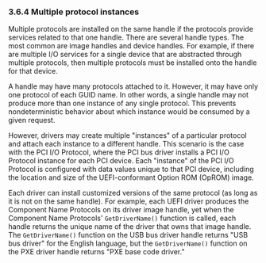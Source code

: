 <!--- @file
  3.6.4 Multiple protocol instances

  Copyright (c) 2012-2018, Intel Corporation. All rights reserved.<BR>

  Redistribution and use in source (original document form) and 'compiled'
  forms (converted to PDF, epub, HTML and other formats) with or without
  modification, are permitted provided that the following conditions are met:

  1) Redistributions of source code (original document form) must retain the
     above copyright notice, this list of conditions and the following
     disclaimer as the first lines of this file unmodified.

  2) Redistributions in compiled form (transformed to other DTDs, converted to
     PDF, epub, HTML and other formats) must reproduce the above copyright
     notice, this list of conditions and the following disclaimer in the
     documentation and/or other materials provided with the distribution.

  THIS DOCUMENTATION IS PROVIDED BY TIANOCORE PROJECT "AS IS" AND ANY EXPRESS OR
  IMPLIED WARRANTIES, INCLUDING, BUT NOT LIMITED TO, THE IMPLIED WARRANTIES OF
  MERCHANTABILITY AND FITNESS FOR A PARTICULAR PURPOSE ARE DISCLAIMED. IN NO
  EVENT SHALL TIANOCORE PROJECT  BE LIABLE FOR ANY DIRECT, INDIRECT, INCIDENTAL,
  SPECIAL, EXEMPLARY, OR CONSEQUENTIAL DAMAGES (INCLUDING, BUT NOT LIMITED TO,
  PROCUREMENT OF SUBSTITUTE GOODS OR SERVICES; LOSS OF USE, DATA, OR PROFITS;
  OR BUSINESS INTERRUPTION) HOWEVER CAUSED AND ON ANY THEORY OF LIABILITY,
  WHETHER IN CONTRACT, STRICT LIABILITY, OR TORT (INCLUDING NEGLIGENCE OR
  OTHERWISE) ARISING IN ANY WAY OUT OF THE USE OF THIS DOCUMENTATION, EVEN IF
  ADVISED OF THE POSSIBILITY OF SUCH DAMAGE.

-->

### 3.6.4 Multiple protocol instances

Multiple protocols are installed on the same handle if the protocols provide
services related to that one handle. There are several handle types. The most
common are image handles and device handles. For example, if there are multiple
I/O services for a single device that are abstracted through multiple
protocols, then multiple protocols must be installed onto the handle for that
device.

A handle may have many protocols attached to it. However, it may have only one
protocol of each GUID name. In other words, a single handle may not produce
more than one instance of any single protocol. This prevents nondeterministic
behavior about which instance would be consumed by a given request.

However, drivers may create multiple "instances" of a particular protocol and
attach each instance to a different handle. This scenario is the case with the
PCI I/O Protocol, where the PCI bus driver installs a PCI I/O Protocol instance
for each PCI device. Each "instance" of the PCI I/O Protocol is configured with
data values unique to that PCI device, including the location and size of the
UEFI-conformant Option ROM (OpROM) image.

Each driver can install customized versions of the same protocol (as long as it
is not on the same handle). For example, each UEFI driver produces the
Component Name Protocols on its driver image handle, yet when the Component
Name Protocols' `GetDriverName()` function is called, each handle returns the
unique name of the driver that owns that image handle. The `GetDriverName()`
function on the USB bus driver handle returns "USB bus driver" for the English
language, but the `GetDriverName()` function on the PXE driver handle returns
"PXE base code driver."
